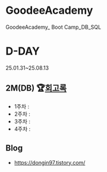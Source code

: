 # GoodeeAcademy
GoodeeAcademy_ Boot Camp_DB_SQL

# D-DAY
25.01.31~25.08.13

## 2M(DB) 🏆[회고록](https://dongin97.tistory.com/category/DB)
- 1주차 : 
- 2주차 :
- 3주차 :
- 4주차 :

## Blog
- https://dongin97.tistory.com/
